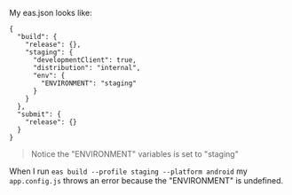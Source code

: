 
My eas.json looks like:

```
{
  "build": {
    "release": {},
    "staging": {
      "developmentClient": true,
      "distribution": "internal",
      "env": {
        "ENVIRONMENT": "staging"
      }
    }
  },
  "submit": {
    "release": {}
  }
}
```

> Notice the "ENVIRONMENT" variables is set to "staging"

When I run `eas build --profile staging --platform android` my `app.config.js` throws an error because the "ENVIRONMENT" is undefined.
